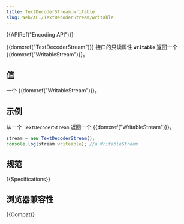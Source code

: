 ```yaml
---
title: TextDecoderStream.writable
slug: Web/API/TextDecoderStream/writable
---
```


{{APIRef("Encoding API")}}

{{domxref("TextDecoderStream")}} 接口的只读属性  **`writable`** 返回一个 {{domxref("WritableStream")}}。

## 值

一个 {{domxref("WritableStream")}}。

## 示例

从一个 `TextDecoderStream` 返回一个 {{domxref("WritableStream")}}。

```js
stream = new TextDecoderStream();
console.log(stream.writeable); //a WritableStream
```

## 规范

{{Specifications}}

## 浏览器兼容性

{{Compat}}
